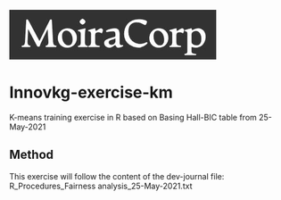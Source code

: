  ![MoiraCorp logo](/assets/images/MoiraCorp_Capture.jpg)
# Innovkg-exercise-km
 K-means training exercise in R based on Basing Hall-BIC table from 25-May-2021

## Method
 This exercise will follow the content of the dev-journal file: R_Procedures_Fairness analysis_25-May-2021.txt
